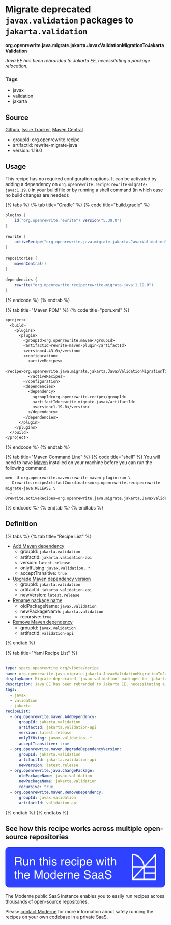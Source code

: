 # Migrate deprecated `javax.validation` packages to `jakarta.validation`

**org.openrewrite.java.migrate.jakarta.JavaxValidationMigrationToJakartaValidation**

_Java EE has been rebranded to Jakarta EE, necessitating a package relocation._

### Tags

* javax
* validation
* jakarta

## Source

[Github](https://github.com/openrewrite/rewrite-migrate-java/blob/main/src/main/resources/META-INF/rewrite/jakarta-ee-9.yml), [Issue Tracker](https://github.com/openrewrite/rewrite-migrate-java/issues), [Maven Central](https://central.sonatype.com/artifact/org.openrewrite.recipe/rewrite-migrate-java/1.19.0/jar)

* groupId: org.openrewrite.recipe
* artifactId: rewrite-migrate-java
* version: 1.19.0


## Usage

This recipe has no required configuration options. It can be activated by adding a dependency on `org.openrewrite.recipe:rewrite-migrate-java:1.19.0` in your build file or by running a shell command (in which case no build changes are needed): 

{% tabs %}
{% tab title="Gradle" %}
{% code title="build.gradle" %}
```groovy
plugins {
    id("org.openrewrite.rewrite") version("5.39.0")
}

rewrite {
    activeRecipe("org.openrewrite.java.migrate.jakarta.JavaxValidationMigrationToJakartaValidation")
}

repositories {
    mavenCentral()
}

dependencies {
    rewrite("org.openrewrite.recipe:rewrite-migrate-java:1.19.0")
}
```
{% endcode %}
{% endtab %}

{% tab title="Maven POM" %}
{% code title="pom.xml" %}
```markup
<project>
  <build>
    <plugins>
      <plugin>
        <groupId>org.openrewrite.maven</groupId>
        <artifactId>rewrite-maven-plugin</artifactId>
        <version>4.43.0</version>
        <configuration>
          <activeRecipes>
            <recipe>org.openrewrite.java.migrate.jakarta.JavaxValidationMigrationToJakartaValidation</recipe>
          </activeRecipes>
        </configuration>
        <dependencies>
          <dependency>
            <groupId>org.openrewrite.recipe</groupId>
            <artifactId>rewrite-migrate-java</artifactId>
            <version>1.19.0</version>
          </dependency>
        </dependencies>
      </plugin>
    </plugins>
  </build>
</project>
```
{% endcode %}
{% endtab %}

{% tab title="Maven Command Line" %}
{% code title="shell" %}
You will need to have [Maven](https://maven.apache.org/download.cgi) installed on your machine before you can run the following command.

```shell
mvn -U org.openrewrite.maven:rewrite-maven-plugin:run \
  -Drewrite.recipeArtifactCoordinates=org.openrewrite.recipe:rewrite-migrate-java:RELEASE \
  -Drewrite.activeRecipes=org.openrewrite.java.migrate.jakarta.JavaxValidationMigrationToJakartaValidation
```
{% endcode %}
{% endtab %}
{% endtabs %}


## Definition

{% tabs %}
{% tab title="Recipe List" %}
* [Add Maven dependency](../../../maven/adddependency.md)
  * groupId: `jakarta.validation`
  * artifactId: `jakarta.validation-api`
  * version: `latest.release`
  * onlyIfUsing: `javax.validation..*`
  * acceptTransitive: `true`
* [Upgrade Maven dependency version](../../../maven/upgradedependencyversion.md)
  * groupId: `jakarta.validation`
  * artifactId: `jakarta.validation-api`
  * newVersion: `latest.release`
* [Rename package name](../../../java/changepackage.md)
  * oldPackageName: `javax.validation`
  * newPackageName: `jakarta.validation`
  * recursive: `true`
* [Remove Maven dependency](../../../maven/removedependency.md)
  * groupId: `javax.validation`
  * artifactId: `validation-api`

{% endtab %}

{% tab title="Yaml Recipe List" %}
```yaml
---
type: specs.openrewrite.org/v1beta/recipe
name: org.openrewrite.java.migrate.jakarta.JavaxValidationMigrationToJakartaValidation
displayName: Migrate deprecated `javax.validation` packages to `jakarta.validation`
description: Java EE has been rebranded to Jakarta EE, necessitating a package relocation.
tags:
  - javax
  - validation
  - jakarta
recipeList:
  - org.openrewrite.maven.AddDependency:
      groupId: jakarta.validation
      artifactId: jakarta.validation-api
      version: latest.release
      onlyIfUsing: javax.validation..*
      acceptTransitive: true
  - org.openrewrite.maven.UpgradeDependencyVersion:
      groupId: jakarta.validation
      artifactId: jakarta.validation-api
      newVersion: latest.release
  - org.openrewrite.java.ChangePackage:
      oldPackageName: javax.validation
      newPackageName: jakarta.validation
      recursive: true
  - org.openrewrite.maven.RemoveDependency:
      groupId: javax.validation
      artifactId: validation-api

```
{% endtab %}
{% endtabs %}

## See how this recipe works across multiple open-source repositories

[![Moderne Link Image](/.gitbook/assets/ModerneRecipeButton.png)](https://public.moderne.io/recipes/org.openrewrite.java.migrate.jakarta.JavaxValidationMigrationToJakartaValidation)

The Moderne public SaaS instance enables you to easily run recipes across thousands of open-source repositories.

Please [contact Moderne](https://moderne.io/product) for more information about safely running the recipes on your own codebase in a private SaaS.
